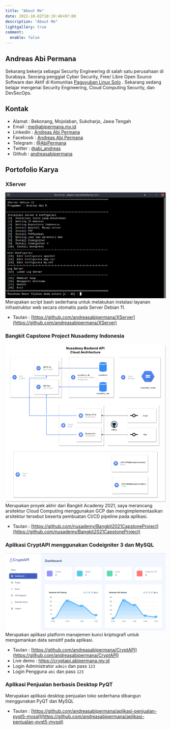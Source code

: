 ```yaml
---
title: "About Me"
date: 2022-10-02T18:19:48+07:00
description: "About Me"
lightgallery: true
comment:
  enable: false
---
```


## Andreas Abi Permana
Sekarang bekerja sebagai Security Engineering di salah satu perusahaan di Surabaya. Seorang penggiat Cyber Security, Free/ Libre Open Source Software dan Aktif di Komunitas [Paguyuban Linux Solo](https://t.me/linuxsolo) . Sekarang sedang belajar mengenai Security Engineering, Cloud Computing Security, dan DevSecOps.

## Kontak
* Alamat : Bekonang, Mojolaban, Sukoharjo, Jawa Tengah
* Email : me@abipermana.my.id
* Linkedin : [Andreas Abi Permana](https://id.linkedin.com/in/andreas-abi-permana-062776116)
* Facebook : [Andreas Abi Permana](https://www.facebook.com/andreas.abipermana)
* Telegram : [@AbiPermana](https://web.telegram.org/#/im?p=@AbiPermana)
* Twitter : [@abi_andreas](https://twitter.com/@abi_andreas)
* Github : [andreasabipermana](https://github.com/andreasabipermana)

## Portofolio Karya
### XServer
![Tampilan XServer](https://raw.githubusercontent.com/andreasabipermana/XServer/master/1.png "XServer")
Merupakan script bash sederhana untuk  melakukan instalasi layanan infrastruktur web secara otomatis pada Server Debian 11.
  * Tautan : [https://github.com/andreasabipermana/XServer](https://github.com/andreasabipermana/XServer)
### Bangkit Capstone Project Nusademy Indonesia
![Tampilan Arsitektur Cloud](https://raw.githubusercontent.com/nusademy/Bangkit2021CapstoneProject/main/Cloud-Computing/NusaDemy%20Cloud%20Architecture.png "Arsitektur Cloud")
Merupakan proyek akhir dari Bangkit Academy 2021, saya merancang arsitektur Cloud Computing menggunakan GCP dan mengimplementasikan arsitektur tersebut beserta pembuatan CI/CD pipeline pada aplikasi.
  * Tautan : [https://github.com/nusademy/Bangkit2021CapstoneProject](https://github.com/nusademy/Bangkit2021CapstoneProject) 
### Aplikasi CryptAPI menggunakan Codeigniter 3 dan MySQL
![Tampilan CryptAPI](cryptapi.png "CryptAPI")
Merupakan aplikasi platform manajemen kunci kriptografi untuk mengamankan data sensitif pada aplikasi.
  * Tautan : [https://github.com/andreasabipermana/CryptAPI](https://github.com/andreasabipermana/CryptAPI) 
  * Live demo : https://cryptapi.abipermana.my.id
  * Login Administrator `admin` dan pass `123`
  * Login Pengguna `abi` dan pass `123`


### Aplikasi Penjualan berbasis Desktop PyQT
Merupakan aplikasi desktop penjualan toko sederhana dibangun menggunakan PyQT dan MySQL
  * Tautan : [https://github.com/andreasabipermana/aplikasi-penjualan-pyqt5-mysql](https://github.com/andreasabipermana/aplikasi-penjualan-pyqt5-mysql) 
